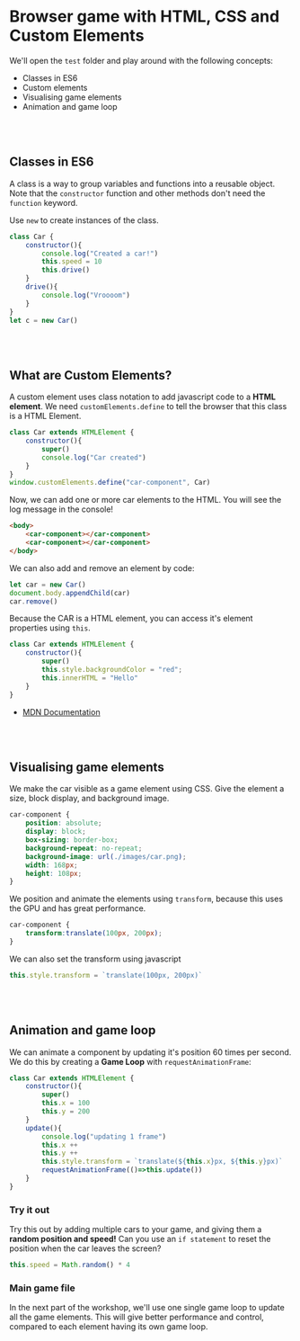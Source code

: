 # Browser game with HTML, CSS and Custom Elements

We'll open the `test` folder and play around with the following concepts:

- Classes in ES6
- Custom elements
- Visualising game elements
- Animation and game loop

<br>
<br>

## Classes in ES6

A class is a way to group variables and functions into a reusable object. Note that the `constructor` function and other methods don't need the `function` keyword.

Use `new` to create instances of the class.

```javascript
class Car {
    constructor(){
        console.log("Created a car!")
        this.speed = 10
        this.drive()
    }
    drive(){
        console.log("Vroooom")
    }
}
let c = new Car()
```
<br>
<br>

## What are Custom Elements?

A custom element uses class notation to add javascript code to a **HTML element**. We need `customElements.define` to tell the browser that this class is a HTML Element.

```javascript
class Car extends HTMLElement {
    constructor(){
        super()
        console.log("Car created")
    }
}
window.customElements.define("car-component", Car)
```
Now, we can add one or more car elements to the HTML. You will see the log message in the console!
```html
<body>
    <car-component></car-component>
    <car-component></car-component>
</body>
```
We can also add and remove an element by code:
```javascript
let car = new Car()
document.body.appendChild(car)
car.remove()
```
Because the CAR is a HTML element, you can access it's element properties using `this`.

```javascript
class Car extends HTMLElement {
    constructor(){
        super()
        this.style.backgroundColor = "red";
        this.innerHTML = "Hello"
    }
}
```

- [MDN Documentation](https://developer.mozilla.org/en-US/docs/Web/Web_Components/Using_custom_elements)

<br>
<br>

## Visualising game elements

We make the car visible as a game element using CSS. Give the element a size, block display, and background image. 

```css
car-component {
    position: absolute;
    display: block;
    box-sizing: border-box;
    background-repeat: no-repeat;
    background-image: url(./images/car.png);
    width: 168px;
    height: 108px;
}
```
We position and animate the elements using `transform`, because this uses the GPU and has great performance.

```css
car-component {
    transform:translate(100px, 200px);
}
```
We can also set the transform using javascript
```javascript
this.style.transform = `translate(100px, 200px)`
```

<Br>
<br>

## Animation and game loop

We can animate a component by updating it's position 60 times per second. We do this by creating a **Game Loop** with `requestAnimationFrame`:

```javascript
class Car extends HTMLElement {
    constructor(){
        super()
        this.x = 100
        this.y = 200
    }
    update(){
        console.log("updating 1 frame")
        this.x ++
        this.y ++
        this.style.transform = `translate(${this.x}px, ${this.y}px)`
        requestAnimationFrame(()=>this.update())
    }
}
```
### Try it out

Try this out by adding multiple cars to your game, and giving them a **random position and speed!** Can you use an `if statement` to reset the position when the car leaves the screen?

```javascript
this.speed = Math.random() * 4
```

### Main game file

In the next part of the workshop, we'll use one single game loop to update all the game elements. This will give better performance and control, compared to each element having its own game loop.